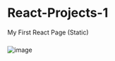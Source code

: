 # React-Projects-1
My First React Page (Static)

###
![image](https://user-images.githubusercontent.com/66274690/150845150-e84a084e-b46d-43db-ac1e-cb8034e88f0b.png)

